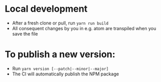 # Local development

- After a fresh clone or pull, run `yarn run build`
- All consequent changes by you in e.g. atom are transpiled when you save the file

# To publish a new version:

- Run `yarn version [--patch|--minor|--major]`
- The CI will automatically publish the NPM package
